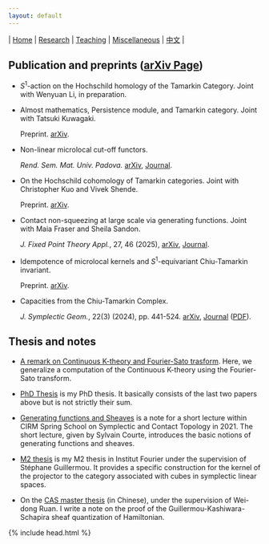```yaml
---
layout: default
---
```




| [Home](index.md)  | [Research](research-en.md)    | [Teaching](teaching-en.md) | [Miscellaneous](miscellaneous-en.md)        | [中文](research-ch.md) |


## Publication and preprints ([arXiv Page](https://arxiv.org/a/zhang_b_7.html))

 - $S^1$-action on the Hochschild homology of the Tamarkin Category. Joint with Wenyuan Li, in preparation.

 - Almost mathematics, Persistence module, and Tamarkin category. Joint with Tatsuki Kuwagaki.

   Preprint. [arXiv](https://arxiv.org/abs/2503.15933).

 - Non-linear microlocal cut-off functors.

   _Rend. Sem. Mat. Univ. Padova._ [arXiv](https://arxiv.org/abs/2406.02725), [Journal](https://ems.press/journals/rsmup/articles/14298493).    

 - On the Hochschild cohomology of Tamarkin categories. Joint with Christopher Kuo and Vivek Shende.

   Preprint. [arXiv](https://arxiv.org/abs/2312.11447). 
  
 - Contact non-squeezing at large scale via generating functions. Joint with Maia Fraser and Sheila Sandon.

   _J. Fixed Point Theory Appl._, 27, 46 (2025), [arXiv](https://arxiv.org/abs/2310.11993), [Journal](https://link.springer.com/article/10.1007/s11784-025-01188-1). 

 - Idempotence of microlocal kernels and $S^1$-equivariant Chiu-Tamarkin invariant.

   Preprint. [arXiv](https://arxiv.org/abs/2306.12316).
  
 - Capacities from the Chiu-Tamarkin Complex.

   _J. Symplectic Geom._, 22(3) (2024), pp. 441-524. [arXiv](https://arxiv.org/abs/2103.05143), [Journal](https://dx.doi.org/10.4310/JSG.241001211759) ([PDF](Files/Capacity-vJSG.pdf)). 

## Thesis and notes

- [A remark on Continuous K-theory and Fourier-Sato trasform](Files/FourierSatoKtheory.pdf). Here, we generalize a computation of the Continuous K-theory using the Fourier-Sato transform.

- [PhD Thesis](Files/PhD_Thesis.pdf) is my PhD thesis. It basically consists of the last two papers above but is not strictly their sum.

- [Generating functions and Sheaves](Files/GF-Sheaves.pdf) is a note for a short lecture within CIRM Spring School on Symplectic and Contact Topology in 2021. The short lecture, given by Sylvain Courte, introduces the basic notions of generating functions and sheaves.

- [M2 thesis](Files/M2_thesis.pdf) is my M2 thesis in Institut Fourier under the supervision of Stéphane Guillermou. It provides a specific construction for the kernel of the projector to the category associated with cubes in symplectic linear spaces.

- On the [CAS master thesis](Files/CAS_Thesis.pdf) (in Chinese), under the supervision of Wei-dong Ruan. I write a note on the proof of the Guillermou-Kashiwara-Schapira sheaf quantization of Hamiltonian.


{% include head.html %}
